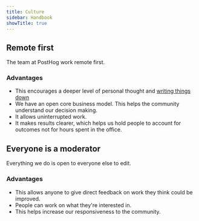 ```yaml
---
title: Culture
sidebar: Handbook
showTitle: true
---
```

## Remote first

The team at PostHog work remote first.

### Advantages

* This encourages a deeper level of personal thought and [writing things down](/handbook/values#communication)
* We have an open core business model. This helps the community understand our decision making.
* It allows uninterrupted work.
* It makes results clearer, which helps us hold people to account for outcomes not for hours spent in the office.

## Everyone is a moderator

Everything we do is open to everyone else to edit.

### Advantages

* This allows anyone to give direct feedback on work they think could be improved.
* People can work on what they're interested in.
* This helps increase our responsiveness to the community. 